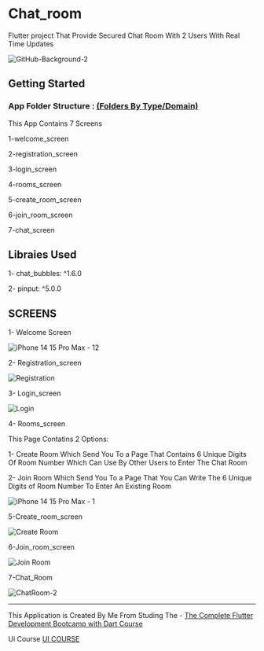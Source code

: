 # Chat_room

Flutter project That Provide Secured Chat Room With 2 Users With Real Time Updates 

![GitHub-Background-2](https://github.com/user-attachments/assets/be2c8a92-ebbe-431f-8829-2c99cd4a87a5)


## Getting Started

### App Folder Structure : <ins>(Folders By Type/Domain) </ins>
This App Contains 7 Screens

1-welcome_screen

2-registration_screen

3-login_screen

4-rooms_screen

5-create_room_screen

6-join_room_screen

7-chat_screen

## Libraies Used

1- chat_bubbles: ^1.6.0

2- pinput: ^5.0.0

## SCREENS

1- Welcome Screen

![iPhone 14   15 Pro Max - 12](https://github.com/user-attachments/assets/b4abc611-9764-4b90-8dad-25ea6e319e20)

2- Registration_screen

![Registration](https://github.com/user-attachments/assets/dd6ba174-cc7e-46bf-8b56-2b179d357520)

3- Login_screen

![Login](https://github.com/user-attachments/assets/b1d40f54-1c01-445e-8ea5-bb1fecc8d7e9)

4- Rooms_screen

This Page Contatins 2 Options:

1- Create Room Which Send You To a Page That Contains 6 Unique Digits Of Room Number Which Can Use By Other Users to Enter The Chat Room

2- Join Room Which Send You To a Page That You Can Write The 6 Unique Digits of Room Number To Enter An Existing Room 

![iPhone 14   15 Pro Max - 1](https://github.com/user-attachments/assets/d4483923-f14b-4c2a-b342-9204f1e5bda2)

5-Create_room_screen

![Create Room](https://github.com/user-attachments/assets/f437b4d7-21bf-461b-9606-e26069496847)

6-Join_room_screen

![Join Room](https://github.com/user-attachments/assets/2b52b76c-ba1a-42ff-95c9-e091b03ab2bc)

7-Chat_Room

![ChatRoom-2](https://github.com/user-attachments/assets/69e374ea-13b1-4ca9-90a6-6ba62aed8f47)

---


This Application is Created By Me From Studing The - [The Complete Flutter Development Bootcamp with Dart Course](https://www.udemy.com/course/flutter-bootcamp-with-dart/) 

Ui Course [UI COURSE](https://www.youtube.com/@CodingwithT)
